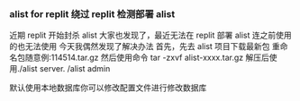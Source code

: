 ### alist for replit 绕过 replit 检测部署 alist
近期 replit 开始封杀 alist 
大家也发现了，最近无法在 replit 部署 alist 连之前使用的也无法使用
今天我偶然发现了解决办法
首先，先去 alist 项目下载最新包
重命名包随意例:114514.tar.gz
然后使用命令 tar -zxvf alist-xxxx.tar.gz
解压后使用./alist server.
/alist admin

默认使用本地数据库你可以修改配置文件进行修改数据库
